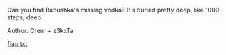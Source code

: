 Can you find Babushka's missing vodka? It's buried pretty deep, like 1000 steps, deep.

Author: Crem + z3kxTa

[flag.txt](https://play.duc.tf/files/3b79ee3594a4f306d097be54179f004f/flag.txt?token=eyJ1c2VyX2lkIjozMTczLCJ0ZWFtX2lkIjoxODE5LCJmaWxlX2lkIjo1OX0.YU8F9w.t7Db1rFR_ycrHAg7VMfEgS9cyxU)

